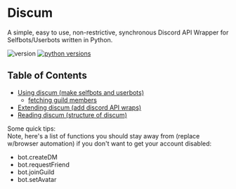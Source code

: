Discum
======

A simple, easy to use, non-restrictive, synchronous Discord API Wrapper for Selfbots/Userbots written in Python.

![version](https://img.shields.io/badge/latest%20version-1.4.1-blue) [![python versions](https://img.shields.io/badge/python-2.7%20%7C%203.5%20%7C%203.6%20%7C%203.7%20%7C%203.8%20%7C%203.9-blue)](https://github.com/Merubokkusu/Discord-S.C.U.M)

Table of Contents
-----------------

-   [Using discum (make selfbots and userbots)](using.md)  
    -   [fetching guild members](using/fetchingGuildMembers.md)
-   [Extending discum (add discord API wraps)](extending.md)
-   [Reading discum (structure of discum)](reading.md)

Some quick tips:         
Note, here's a list of functions you should stay away from (replace w/browser automation) if you don't want to get your account disabled:

-   bot.createDM
-   bot.requestFriend
-   bot.joinGuild
-   bot.setAvatar
